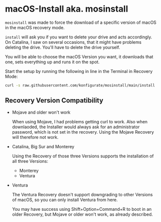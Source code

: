 # macOS-Install aka. mosinstall

`mosinstall` was made to force the download of a specific version of macOS in the macOS recovery mode.

`install` will ask you if you want to delete your drive and acts accordingly. On Catalina, I saw on several occasions, that it might have problems deleting the drive. You'll have to delete the drive yourself.

You will be able to choose the macOS Version you want, it downloads that one, sets everything up and runs it on the spot.

Start the setup by running the following in line in the Terminal in Recovery Mode:

```bash
curl -s raw.githubusercontent.com/konfigurate/mosinstall/main/install | bash
```

## Recovery Version Compatibility

- Mojave and older won't work

    When using Mojave, I had problems getting curl to work. Also when downlaoded, the Installer would always ask for an administrator password, which is not set in the recovery. Using the Mojave Recovery will therefore not work.

- Catalina, Big Sur and Monterey

    Using the Recovery of those three Versions supports the installation of all three Versions:

    - Monterey
    - Ventura

- Ventura

    The Ventura Recovery doesn't support downgrading to other Versions of macOS, so you can only install Ventura from here.

    You may have success using Shift+Option+Command+R to boot in an older Recovery, but Mojave or older won't work, as already described.